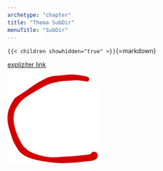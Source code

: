 ```yaml
---
archetype: "chapter"
title: "Thema SubDir"
menuTitle: "SubDir"
---
```



`{{< children showhidden="true" >}}`{=markdown}

[expliziter link](leaf/foo.md)

![Image title](img/c.png)
